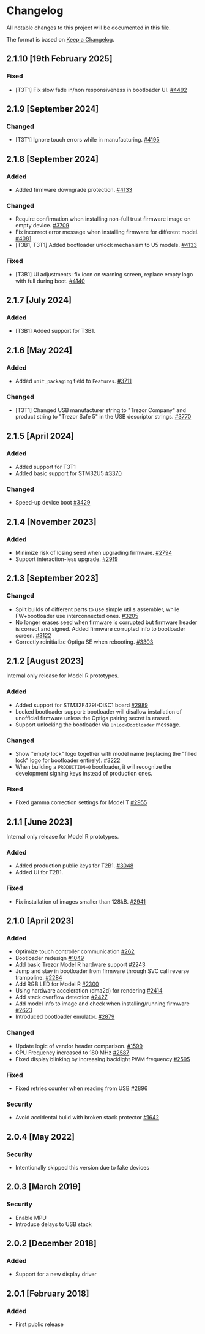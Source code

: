 # Changelog

All notable changes to this project will be documented in this file.

The format is based on [Keep a Changelog](https://keepachangelog.com/en/1.0.0/).

## 2.1.10 [19th February 2025]

### Fixed
- [T3T1] Fix slow fade in/non responsiveness in bootloader UI.  [#4492]

## 2.1.9 [September 2024]

### Changed

- [T3T1] Ignore touch errors while in manufacturing.  [#4195]

## 2.1.8 [September 2024]

### Added
- Added firmware downgrade protection.  [#4133]

### Changed
- Require confirmation when installing non-full trust firmware image on empty device.  [#3709]
- Fix incorrect error message when installing firmware for different model.  [#4081]
- [T3B1, T3T1] Added bootloader unlock mechanism to U5 models.  [#4133]

### Fixed
- [T3B1] UI adjustments: fix icon on warning screen, replace empty logo with full during boot.  [#4140]

## 2.1.7 [July 2024]

### Added
- [T3B1] Added support for T3B1.


## 2.1.6 [May 2024]

### Added
- Added `unit_packaging` field to `Features`.  [#3711]

### Changed
- [T3T1] Changed USB manufacturer string to "Trezor Company" and product string to "Trezor Safe 5" in the USB descriptor strings.  [#3770]


## 2.1.5 [April 2024]

### Added
- Added support for T3T1
- Added basic support for STM32U5  [#3370]

### Changed
- Speed-up device boot  [#3429]


## 2.1.4 [November 2023]

### Added
- Minimize risk of losing seed when upgrading firmware.  [#2794]
- Support interaction-less upgrade.  [#2919]


## 2.1.3 [September 2023]

### Changed
- Split builds of different parts to use simple util.s assembler, while FW+bootloader use interconnected ones.  [#3205]
- No longer erases seed when firmware is corrupted but firmware header is correct and signed. Added firmware corrupted info to bootloader screen.  [#3122]
- Correctly reinitialize Optiga SE when rebooting.  [#3303]


## 2.1.2 [August 2023]

Internal only release for Model R prototypes.

### Added
- Added support for STM32F429I-DISC1 board  [#2989]
- Locked bootloader support: bootloader will disallow installation of unofficial firmware unless the Optiga pairing secret is erased.
- Support unlocking the bootloader via `UnlockBootloader` message.

### Changed
- Show "empty lock" logo together with model name (replacing the "filled lock" logo for bootloader entirely).  [#3222]
- When building a `PRODUCTION=0` bootloader, it will recognize the development signing keys instead of production ones.

### Fixed
- Fixed gamma correction settings for Model T  [#2955]


## 2.1.1 [June 2023]

Internal only release for Model R prototypes.

### Added
- Added production public keys for T2B1.  [#3048]
- Added UI for T2B1.

### Fixed
- Fix installation of images smaller than 128kB.  [#2941]


## 2.1.0 [April 2023]

### Added
- Optimize touch controller communication  [#262]
- Bootloader redesign  [#1049]
- Add basic Trezor Model R hardware support  [#2243]
- Jump and stay in bootloader from firmware through SVC call reverse trampoline.  [#2284]
- Add RGB LED for Model R  [#2300]
- Using hardware acceleration (dma2d) for rendering  [#2414]
- Add stack overflow detection  [#2427]
- Add model info to image and check when installing/running firmware  [#2623]
- Introduced bootloader emulator.  [#2879]

### Changed
- Update logic of vendor header comparison.  [#1599]
- CPU Frequency increased to 180 MHz  [#2587]
- Fixed display blinking by increasing backlight PWM frequency  [#2595]

### Fixed
- Fixed retries counter when reading from USB  [#2896]

### Security
- Avoid accidental build with broken stack protector  [#1642]


## 2.0.4 [May 2022]

### Security
- Intentionally skipped this version due to fake devices

## 2.0.3 [March 2019]

### Security
- Enable MPU
- Introduce delays to USB stack

## 2.0.2 [December 2018]

### Added
- Support for a new display driver

## 2.0.1 [February 2018]

### Added
- First public release

[#262]: https://github.com/trezor/trezor-firmware/pull/262
[#1049]: https://github.com/trezor/trezor-firmware/pull/1049
[#1599]: https://github.com/trezor/trezor-firmware/pull/1599
[#1642]: https://github.com/trezor/trezor-firmware/pull/1642
[#2243]: https://github.com/trezor/trezor-firmware/pull/2243
[#2284]: https://github.com/trezor/trezor-firmware/pull/2284
[#2300]: https://github.com/trezor/trezor-firmware/pull/2300
[#2414]: https://github.com/trezor/trezor-firmware/pull/2414
[#2427]: https://github.com/trezor/trezor-firmware/pull/2427
[#2587]: https://github.com/trezor/trezor-firmware/pull/2587
[#2595]: https://github.com/trezor/trezor-firmware/pull/2595
[#2623]: https://github.com/trezor/trezor-firmware/pull/2623
[#2794]: https://github.com/trezor/trezor-firmware/pull/2794
[#2879]: https://github.com/trezor/trezor-firmware/pull/2879
[#2896]: https://github.com/trezor/trezor-firmware/pull/2896
[#2919]: https://github.com/trezor/trezor-firmware/pull/2919
[#2941]: https://github.com/trezor/trezor-firmware/pull/2941
[#2955]: https://github.com/trezor/trezor-firmware/pull/2955
[#2989]: https://github.com/trezor/trezor-firmware/pull/2989
[#3048]: https://github.com/trezor/trezor-firmware/pull/3048
[#3122]: https://github.com/trezor/trezor-firmware/pull/3122
[#3205]: https://github.com/trezor/trezor-firmware/pull/3205
[#3222]: https://github.com/trezor/trezor-firmware/pull/3222
[#3303]: https://github.com/trezor/trezor-firmware/pull/3303
[#3370]: https://github.com/trezor/trezor-firmware/pull/3370
[#3429]: https://github.com/trezor/trezor-firmware/pull/3429
[#3709]: https://github.com/trezor/trezor-firmware/pull/3709
[#3711]: https://github.com/trezor/trezor-firmware/pull/3711
[#3770]: https://github.com/trezor/trezor-firmware/pull/3770
[#4081]: https://github.com/trezor/trezor-firmware/pull/4081
[#4133]: https://github.com/trezor/trezor-firmware/pull/4133
[#4140]: https://github.com/trezor/trezor-firmware/pull/4140
[#4195]: https://github.com/trezor/trezor-firmware/pull/4195
[#4492]: https://github.com/trezor/trezor-firmware/pull/4492
